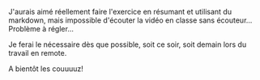 J'aurais aimé réellement faire l'exercice en résumant et utilisant du markdown, mais impossible d'écouter la vidéo en classe sans écouteur... Problème à régler...

Je ferai le nécessaire dès que possible, soit ce soir, soit demain lors du travail en remote.

A bientôt les couuuuz!
